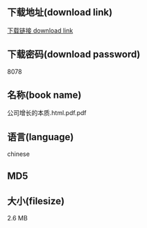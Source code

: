## 下载地址(download link)
[下载链接 download link](https://tutu365.netlify.app/?s=%E5%85%AC%E5%8F%B8%E5%A2%9E%E9%95%BF%E7%9A%84%E6%9C%AC%E8%B4%A8.html.pdf)

## 下载密码(download password)
8078

## 名称(book name)
公司增长的本质.html.pdf.pdf

## 语言(language)
chinese

## MD5


## 大小(filesize)
2.6 MB
